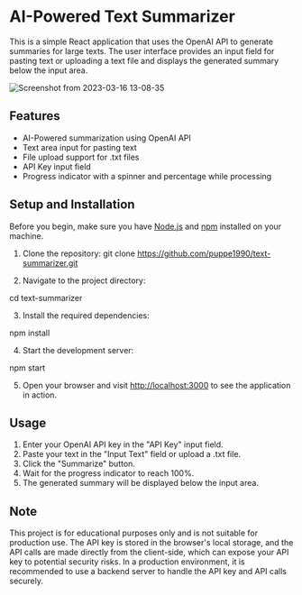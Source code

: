 # AI-Powered Text Summarizer

This is a simple React application that uses the OpenAI API to generate summaries for large texts. The user interface provides an input field for pasting text or uploading a text file and displays the generated summary below the input area.

![Screenshot from 2023-03-16 13-08-35](https://user-images.githubusercontent.com/8432835/225685996-e2d74a11-a477-4347-bc34-c51facb9fbfb.png)


## Features

- AI-Powered summarization using OpenAI API
- Text area input for pasting text
- File upload support for .txt files
- API Key input field
- Progress indicator with a spinner and percentage while processing

## Setup and Installation

Before you begin, make sure you have [Node.js](https://nodejs.org/) and [npm](https://www.npmjs.com/get-npm) installed on your machine.

1. Clone the repository:
   git clone https://github.com/puppe1990/text-summarizer.git

2. Navigate to the project directory:

cd text-summarizer

3. Install the required dependencies:

npm install

4. Start the development server:

npm start

5. Open your browser and visit [http://localhost:3000](http://localhost:3000) to see the application in action.

## Usage

1. Enter your OpenAI API key in the "API Key" input field.
2. Paste your text in the "Input Text" field or upload a .txt file.
3. Click the "Summarize" button.
4. Wait for the progress indicator to reach 100%.
5. The generated summary will be displayed below the input area.

## Note

This project is for educational purposes only and is not suitable for production use. The API key is stored in the browser's local storage, and the API calls are made directly from the client-side, which can expose your API key to potential security risks. In a production environment, it is recommended to use a backend server to handle the API key and API calls securely.
